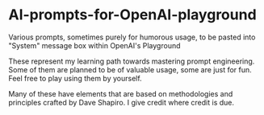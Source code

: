 # AI-prompts-for-OpenAI-playground
Various prompts, sometimes purely for humorous usage, to be pasted into "System" message box within OpenAI's Playground

These represent my learning path towards mastering prompt engineering. Some of them are planned to be of valuable usage, some are just for fun. Feel free to play using them by yourself.

Many of these have elements that are based on methodologies and principles crafted by Dave Shapiro. I give credit where credit is due.
